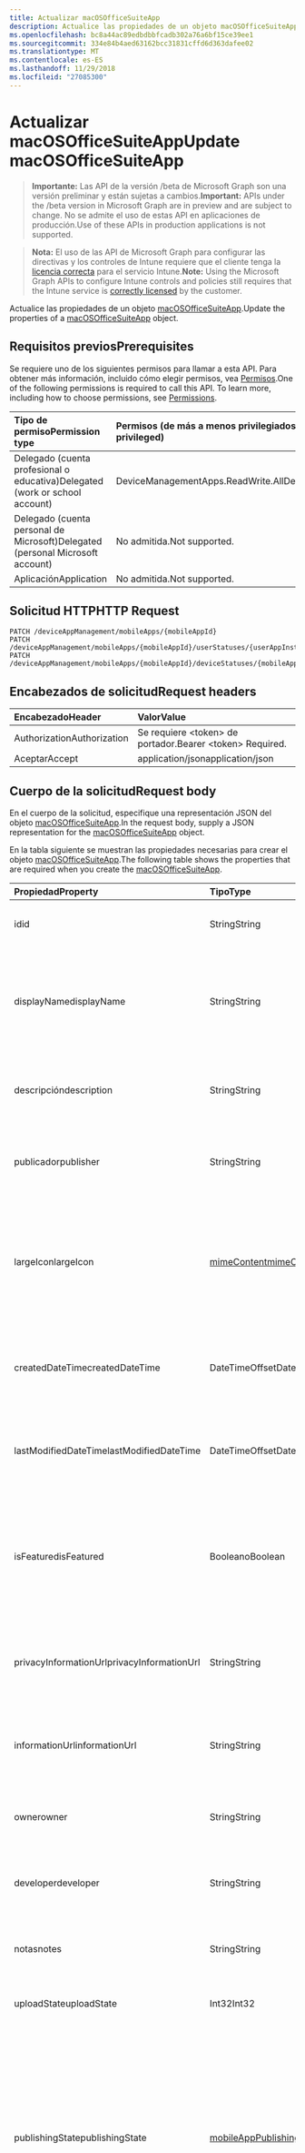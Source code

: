 ```yaml
---
title: Actualizar macOSOfficeSuiteApp
description: Actualice las propiedades de un objeto macOSOfficeSuiteApp.
ms.openlocfilehash: bc8a44ac89edbdbbfcadb302a76a6bf15ce39ee1
ms.sourcegitcommit: 334e84b4aed63162bcc31831cffd6d363dafee02
ms.translationtype: MT
ms.contentlocale: es-ES
ms.lasthandoff: 11/29/2018
ms.locfileid: "27085300"
---
```

# <a name="update-macosofficesuiteapp"></a><span data-ttu-id="eb5fd-103">Actualizar macOSOfficeSuiteApp</span><span class="sxs-lookup"><span data-stu-id="eb5fd-103">Update macOSOfficeSuiteApp</span></span>

> <span data-ttu-id="eb5fd-104">**Importante:** Las API de la versión /beta de Microsoft Graph son una versión preliminar y están sujetas a cambios.</span><span class="sxs-lookup"><span data-stu-id="eb5fd-104">**Important:** APIs under the /beta version in Microsoft Graph are in preview and are subject to change.</span></span> <span data-ttu-id="eb5fd-105">No se admite el uso de estas API en aplicaciones de producción.</span><span class="sxs-lookup"><span data-stu-id="eb5fd-105">Use of these APIs in production applications is not supported.</span></span>

> <span data-ttu-id="eb5fd-106">**Nota:** El uso de las API de Microsoft Graph para configurar las directivas y los controles de Intune requiere que el cliente tenga la [licencia correcta](https://go.microsoft.com/fwlink/?linkid=839381) para el servicio Intune.</span><span class="sxs-lookup"><span data-stu-id="eb5fd-106">**Note:** Using the Microsoft Graph APIs to configure Intune controls and policies still requires that the Intune service is [correctly licensed](https://go.microsoft.com/fwlink/?linkid=839381) by the customer.</span></span>

<span data-ttu-id="eb5fd-107">Actualice las propiedades de un objeto [macOSOfficeSuiteApp](../resources/intune-apps-macosofficesuiteapp.md).</span><span class="sxs-lookup"><span data-stu-id="eb5fd-107">Update the properties of a [macOSOfficeSuiteApp](../resources/intune-apps-macosofficesuiteapp.md) object.</span></span>
## <a name="prerequisites"></a><span data-ttu-id="eb5fd-108">Requisitos previos</span><span class="sxs-lookup"><span data-stu-id="eb5fd-108">Prerequisites</span></span>
<span data-ttu-id="eb5fd-p102">Se requiere uno de los siguientes permisos para llamar a esta API. Para obtener más información, incluido cómo elegir permisos, vea [Permisos](/graph/permissions-reference).</span><span class="sxs-lookup"><span data-stu-id="eb5fd-p102">One of the following permissions is required to call this API. To learn more, including how to choose permissions, see [Permissions](/graph/permissions-reference).</span></span>

|<span data-ttu-id="eb5fd-111">Tipo de permiso</span><span class="sxs-lookup"><span data-stu-id="eb5fd-111">Permission type</span></span>|<span data-ttu-id="eb5fd-112">Permisos (de más a menos privilegiados)</span><span class="sxs-lookup"><span data-stu-id="eb5fd-112">Permissions (from most to least privileged)</span></span>|
|:---|:---|
|<span data-ttu-id="eb5fd-113">Delegado (cuenta profesional o educativa)</span><span class="sxs-lookup"><span data-stu-id="eb5fd-113">Delegated (work or school account)</span></span>|<span data-ttu-id="eb5fd-114">DeviceManagementApps.ReadWrite.All</span><span class="sxs-lookup"><span data-stu-id="eb5fd-114">DeviceManagementApps.ReadWrite.All</span></span>|
|<span data-ttu-id="eb5fd-115">Delegado (cuenta personal de Microsoft)</span><span class="sxs-lookup"><span data-stu-id="eb5fd-115">Delegated (personal Microsoft account)</span></span>|<span data-ttu-id="eb5fd-116">No admitida.</span><span class="sxs-lookup"><span data-stu-id="eb5fd-116">Not supported.</span></span>|
|<span data-ttu-id="eb5fd-117">Aplicación</span><span class="sxs-lookup"><span data-stu-id="eb5fd-117">Application</span></span>|<span data-ttu-id="eb5fd-118">No admitida.</span><span class="sxs-lookup"><span data-stu-id="eb5fd-118">Not supported.</span></span>|

## <a name="http-request"></a><span data-ttu-id="eb5fd-119">Solicitud HTTP</span><span class="sxs-lookup"><span data-stu-id="eb5fd-119">HTTP Request</span></span>
<!-- {
  "blockType": "ignored"
}
-->
``` http
PATCH /deviceAppManagement/mobileApps/{mobileAppId}
PATCH /deviceAppManagement/mobileApps/{mobileAppId}/userStatuses/{userAppInstallStatusId}/app
PATCH /deviceAppManagement/mobileApps/{mobileAppId}/deviceStatuses/{mobileAppInstallStatusId}/app
```

## <a name="request-headers"></a><span data-ttu-id="eb5fd-120">Encabezados de solicitud</span><span class="sxs-lookup"><span data-stu-id="eb5fd-120">Request headers</span></span>
|<span data-ttu-id="eb5fd-121">Encabezado</span><span class="sxs-lookup"><span data-stu-id="eb5fd-121">Header</span></span>|<span data-ttu-id="eb5fd-122">Valor</span><span class="sxs-lookup"><span data-stu-id="eb5fd-122">Value</span></span>|
|:---|:---|
|<span data-ttu-id="eb5fd-123">Authorization</span><span class="sxs-lookup"><span data-stu-id="eb5fd-123">Authorization</span></span>|<span data-ttu-id="eb5fd-124">Se requiere &lt;token&gt; de portador.</span><span class="sxs-lookup"><span data-stu-id="eb5fd-124">Bearer &lt;token&gt; Required.</span></span>|
|<span data-ttu-id="eb5fd-125">Aceptar</span><span class="sxs-lookup"><span data-stu-id="eb5fd-125">Accept</span></span>|<span data-ttu-id="eb5fd-126">application/json</span><span class="sxs-lookup"><span data-stu-id="eb5fd-126">application/json</span></span>|

## <a name="request-body"></a><span data-ttu-id="eb5fd-127">Cuerpo de la solicitud</span><span class="sxs-lookup"><span data-stu-id="eb5fd-127">Request body</span></span>
<span data-ttu-id="eb5fd-128">En el cuerpo de la solicitud, especifique una representación JSON del objeto [macOSOfficeSuiteApp](../resources/intune-apps-macosofficesuiteapp.md).</span><span class="sxs-lookup"><span data-stu-id="eb5fd-128">In the request body, supply a JSON representation for the [macOSOfficeSuiteApp](../resources/intune-apps-macosofficesuiteapp.md) object.</span></span>

<span data-ttu-id="eb5fd-129">En la tabla siguiente se muestran las propiedades necesarias para crear el objeto [macOSOfficeSuiteApp](../resources/intune-apps-macosofficesuiteapp.md).</span><span class="sxs-lookup"><span data-stu-id="eb5fd-129">The following table shows the properties that are required when you create the [macOSOfficeSuiteApp](../resources/intune-apps-macosofficesuiteapp.md).</span></span>

|<span data-ttu-id="eb5fd-130">Propiedad</span><span class="sxs-lookup"><span data-stu-id="eb5fd-130">Property</span></span>|<span data-ttu-id="eb5fd-131">Tipo</span><span class="sxs-lookup"><span data-stu-id="eb5fd-131">Type</span></span>|<span data-ttu-id="eb5fd-132">Descripción</span><span class="sxs-lookup"><span data-stu-id="eb5fd-132">Description</span></span>|
|:---|:---|:---|
|<span data-ttu-id="eb5fd-133">id</span><span class="sxs-lookup"><span data-stu-id="eb5fd-133">id</span></span>|<span data-ttu-id="eb5fd-134">String</span><span class="sxs-lookup"><span data-stu-id="eb5fd-134">String</span></span>|<span data-ttu-id="eb5fd-135">Clave de la entidad.</span><span class="sxs-lookup"><span data-stu-id="eb5fd-135">Key of the entity.</span></span> <span data-ttu-id="eb5fd-136">Heredado de [mobileApp](../resources/intune-apps-mobileapp.md).</span><span class="sxs-lookup"><span data-stu-id="eb5fd-136">Inherited from [mobileApp](../resources/intune-apps-mobileapp.md)</span></span>|
|<span data-ttu-id="eb5fd-137">displayName</span><span class="sxs-lookup"><span data-stu-id="eb5fd-137">displayName</span></span>|<span data-ttu-id="eb5fd-138">String</span><span class="sxs-lookup"><span data-stu-id="eb5fd-138">String</span></span>|<span data-ttu-id="eb5fd-139">Título de la aplicación importado o proporcionado por el administrador.</span><span class="sxs-lookup"><span data-stu-id="eb5fd-139">The admin provided or imported title of the app.</span></span> <span data-ttu-id="eb5fd-140">Heredado de [mobileApp](../resources/intune-apps-mobileapp.md).</span><span class="sxs-lookup"><span data-stu-id="eb5fd-140">Inherited from [mobileApp](../resources/intune-apps-mobileapp.md)</span></span>|
|<span data-ttu-id="eb5fd-141">descripción</span><span class="sxs-lookup"><span data-stu-id="eb5fd-141">description</span></span>|<span data-ttu-id="eb5fd-142">String</span><span class="sxs-lookup"><span data-stu-id="eb5fd-142">String</span></span>|<span data-ttu-id="eb5fd-143">Descripción de la aplicación.</span><span class="sxs-lookup"><span data-stu-id="eb5fd-143">The description of the app.</span></span> <span data-ttu-id="eb5fd-144">Heredado de [mobileApp](../resources/intune-apps-mobileapp.md).</span><span class="sxs-lookup"><span data-stu-id="eb5fd-144">Inherited from [mobileApp](../resources/intune-apps-mobileapp.md)</span></span>|
|<span data-ttu-id="eb5fd-145">publicador</span><span class="sxs-lookup"><span data-stu-id="eb5fd-145">publisher</span></span>|<span data-ttu-id="eb5fd-146">String</span><span class="sxs-lookup"><span data-stu-id="eb5fd-146">String</span></span>|<span data-ttu-id="eb5fd-147">Publicador de la aplicación.</span><span class="sxs-lookup"><span data-stu-id="eb5fd-147">The publisher of the app.</span></span> <span data-ttu-id="eb5fd-148">Heredado de [mobileApp](../resources/intune-apps-mobileapp.md).</span><span class="sxs-lookup"><span data-stu-id="eb5fd-148">Inherited from [mobileApp](../resources/intune-apps-mobileapp.md)</span></span>|
|<span data-ttu-id="eb5fd-149">largeIcon</span><span class="sxs-lookup"><span data-stu-id="eb5fd-149">largeIcon</span></span>|[<span data-ttu-id="eb5fd-150">mimeContent</span><span class="sxs-lookup"><span data-stu-id="eb5fd-150">mimeContent</span></span>](../resources/intune-shared-mimecontent.md)|<span data-ttu-id="eb5fd-151">Icono grande que se mostrará en los detalles de la aplicación y se usa para cargar el icono.</span><span class="sxs-lookup"><span data-stu-id="eb5fd-151">The large icon, to be displayed in the app details and used for upload of the icon.</span></span> <span data-ttu-id="eb5fd-152">Heredado de [mobileApp](../resources/intune-apps-mobileapp.md).</span><span class="sxs-lookup"><span data-stu-id="eb5fd-152">Inherited from [mobileApp](../resources/intune-apps-mobileapp.md)</span></span>|
|<span data-ttu-id="eb5fd-153">createdDateTime</span><span class="sxs-lookup"><span data-stu-id="eb5fd-153">createdDateTime</span></span>|<span data-ttu-id="eb5fd-154">DateTimeOffset</span><span class="sxs-lookup"><span data-stu-id="eb5fd-154">DateTimeOffset</span></span>|<span data-ttu-id="eb5fd-155">Fecha y hora de creación de la aplicación.</span><span class="sxs-lookup"><span data-stu-id="eb5fd-155">The date and time the app was created.</span></span> <span data-ttu-id="eb5fd-156">Heredado de [mobileApp](../resources/intune-apps-mobileapp.md).</span><span class="sxs-lookup"><span data-stu-id="eb5fd-156">Inherited from [mobileApp](../resources/intune-apps-mobileapp.md)</span></span>|
|<span data-ttu-id="eb5fd-157">lastModifiedDateTime</span><span class="sxs-lookup"><span data-stu-id="eb5fd-157">lastModifiedDateTime</span></span>|<span data-ttu-id="eb5fd-158">DateTimeOffset</span><span class="sxs-lookup"><span data-stu-id="eb5fd-158">DateTimeOffset</span></span>|<span data-ttu-id="eb5fd-159">Fecha y hora de la última modificación de la aplicación.</span><span class="sxs-lookup"><span data-stu-id="eb5fd-159">The date and time the app was last modified.</span></span> <span data-ttu-id="eb5fd-160">Heredado de [mobileApp](../resources/intune-apps-mobileapp.md).</span><span class="sxs-lookup"><span data-stu-id="eb5fd-160">Inherited from [mobileApp](../resources/intune-apps-mobileapp.md)</span></span>|
|<span data-ttu-id="eb5fd-161">isFeatured</span><span class="sxs-lookup"><span data-stu-id="eb5fd-161">isFeatured</span></span>|<span data-ttu-id="eb5fd-162">Booleano</span><span class="sxs-lookup"><span data-stu-id="eb5fd-162">Boolean</span></span>|<span data-ttu-id="eb5fd-163">Valor que indica si el administrador ha marcado la aplicación como destacada. Heredado de [mobileApp](../resources/intune-apps-mobileapp.md).</span><span class="sxs-lookup"><span data-stu-id="eb5fd-163">The value indicating whether the app is marked as featured by the admin. Inherited from [mobileApp](../resources/intune-apps-mobileapp.md)</span></span>|
|<span data-ttu-id="eb5fd-164">privacyInformationUrl</span><span class="sxs-lookup"><span data-stu-id="eb5fd-164">privacyInformationUrl</span></span>|<span data-ttu-id="eb5fd-165">String</span><span class="sxs-lookup"><span data-stu-id="eb5fd-165">String</span></span>|<span data-ttu-id="eb5fd-166">La dirección URL de la declaración de privacidad.</span><span class="sxs-lookup"><span data-stu-id="eb5fd-166">The privacy statement Url.</span></span> <span data-ttu-id="eb5fd-167">Heredado de [mobileApp](../resources/intune-apps-mobileapp.md).</span><span class="sxs-lookup"><span data-stu-id="eb5fd-167">Inherited from [mobileApp](../resources/intune-apps-mobileapp.md)</span></span>|
|<span data-ttu-id="eb5fd-168">informationUrl</span><span class="sxs-lookup"><span data-stu-id="eb5fd-168">informationUrl</span></span>|<span data-ttu-id="eb5fd-169">String</span><span class="sxs-lookup"><span data-stu-id="eb5fd-169">String</span></span>|<span data-ttu-id="eb5fd-170">La dirección URL para obtener más información.</span><span class="sxs-lookup"><span data-stu-id="eb5fd-170">The more information Url.</span></span> <span data-ttu-id="eb5fd-171">Heredado de [mobileApp](../resources/intune-apps-mobileapp.md).</span><span class="sxs-lookup"><span data-stu-id="eb5fd-171">Inherited from [mobileApp](../resources/intune-apps-mobileapp.md)</span></span>|
|<span data-ttu-id="eb5fd-172">owner</span><span class="sxs-lookup"><span data-stu-id="eb5fd-172">owner</span></span>|<span data-ttu-id="eb5fd-173">String</span><span class="sxs-lookup"><span data-stu-id="eb5fd-173">String</span></span>|<span data-ttu-id="eb5fd-174">Propietario de la aplicación.</span><span class="sxs-lookup"><span data-stu-id="eb5fd-174">The owner of the app.</span></span> <span data-ttu-id="eb5fd-175">Heredado de [mobileApp](../resources/intune-apps-mobileapp.md).</span><span class="sxs-lookup"><span data-stu-id="eb5fd-175">Inherited from [mobileApp](../resources/intune-apps-mobileapp.md)</span></span>|
|<span data-ttu-id="eb5fd-176">developer</span><span class="sxs-lookup"><span data-stu-id="eb5fd-176">developer</span></span>|<span data-ttu-id="eb5fd-177">String</span><span class="sxs-lookup"><span data-stu-id="eb5fd-177">String</span></span>|<span data-ttu-id="eb5fd-178">Desarrollador de la aplicación.</span><span class="sxs-lookup"><span data-stu-id="eb5fd-178">The developer of the app.</span></span> <span data-ttu-id="eb5fd-179">Heredado de [mobileApp](../resources/intune-apps-mobileapp.md).</span><span class="sxs-lookup"><span data-stu-id="eb5fd-179">Inherited from [mobileApp](../resources/intune-apps-mobileapp.md)</span></span>|
|<span data-ttu-id="eb5fd-180">notas</span><span class="sxs-lookup"><span data-stu-id="eb5fd-180">notes</span></span>|<span data-ttu-id="eb5fd-181">String</span><span class="sxs-lookup"><span data-stu-id="eb5fd-181">String</span></span>|<span data-ttu-id="eb5fd-182">Notas de la aplicación.</span><span class="sxs-lookup"><span data-stu-id="eb5fd-182">Notes for the app.</span></span> <span data-ttu-id="eb5fd-183">Heredado de [mobileApp](../resources/intune-apps-mobileapp.md).</span><span class="sxs-lookup"><span data-stu-id="eb5fd-183">Inherited from [mobileApp](../resources/intune-apps-mobileapp.md)</span></span>|
|<span data-ttu-id="eb5fd-184">uploadState</span><span class="sxs-lookup"><span data-stu-id="eb5fd-184">uploadState</span></span>|<span data-ttu-id="eb5fd-185">Int32</span><span class="sxs-lookup"><span data-stu-id="eb5fd-185">Int32</span></span>|<span data-ttu-id="eb5fd-186">El estado de carga.</span><span class="sxs-lookup"><span data-stu-id="eb5fd-186">The upload state.</span></span> <span data-ttu-id="eb5fd-187">Heredado de [mobileApp](../resources/intune-apps-mobileapp.md).</span><span class="sxs-lookup"><span data-stu-id="eb5fd-187">Inherited from [mobileApp](../resources/intune-apps-mobileapp.md)</span></span>|
|<span data-ttu-id="eb5fd-188">publishingState</span><span class="sxs-lookup"><span data-stu-id="eb5fd-188">publishingState</span></span>|[<span data-ttu-id="eb5fd-189">mobileAppPublishingState</span><span class="sxs-lookup"><span data-stu-id="eb5fd-189">mobileAppPublishingState</span></span>](../resources/intune-apps-mobileapppublishingstate.md)|<span data-ttu-id="eb5fd-190">Estado de publicación de la aplicación.</span><span class="sxs-lookup"><span data-stu-id="eb5fd-190">The publishing state for the app.</span></span> <span data-ttu-id="eb5fd-191">La aplicación no puede asignarse a menos que se publique.</span><span class="sxs-lookup"><span data-stu-id="eb5fd-191">The app cannot be assigned unless the app is published.</span></span> <span data-ttu-id="eb5fd-192">Se hereda de [mobileApp](../resources/intune-apps-mobileapp.md).</span><span class="sxs-lookup"><span data-stu-id="eb5fd-192">Inherited from [mobileApp](../resources/intune-apps-mobileapp.md).</span></span> <span data-ttu-id="eb5fd-193">Los valores posibles son: `notPublished`, `processing` y `published`.</span><span class="sxs-lookup"><span data-stu-id="eb5fd-193">Possible values are: `notPublished`, `processing`, `published`.</span></span>|



## <a name="response"></a><span data-ttu-id="eb5fd-194">Respuesta</span><span class="sxs-lookup"><span data-stu-id="eb5fd-194">Response</span></span>
<span data-ttu-id="eb5fd-195">Si se ejecuta correctamente, este método devuelve un código de respuesta `200 OK` y el objeto [macOSOfficeSuiteApp](../resources/intune-apps-macosofficesuiteapp.md) actualizado en el cuerpo de la respuesta.</span><span class="sxs-lookup"><span data-stu-id="eb5fd-195">If successful, this method returns a `200 OK` response code and an updated [macOSOfficeSuiteApp](../resources/intune-apps-macosofficesuiteapp.md) object in the response body.</span></span>

## <a name="example"></a><span data-ttu-id="eb5fd-196">Ejemplo</span><span class="sxs-lookup"><span data-stu-id="eb5fd-196">Example</span></span>
### <a name="request"></a><span data-ttu-id="eb5fd-197">Solicitud</span><span class="sxs-lookup"><span data-stu-id="eb5fd-197">Request</span></span>
<span data-ttu-id="eb5fd-198">Aquí tiene un ejemplo de la solicitud.</span><span class="sxs-lookup"><span data-stu-id="eb5fd-198">Here is an example of the request.</span></span>
``` http
PATCH https://graph.microsoft.com/beta/deviceAppManagement/mobileApps/{mobileAppId}
Content-type: application/json
Content-length: 612

{
  "displayName": "Display Name value",
  "description": "Description value",
  "publisher": "Publisher value",
  "largeIcon": {
    "@odata.type": "microsoft.graph.mimeContent",
    "type": "Type value",
    "value": "dmFsdWU="
  },
  "lastModifiedDateTime": "2017-01-01T00:00:35.1329464-08:00",
  "isFeatured": true,
  "privacyInformationUrl": "https://example.com/privacyInformationUrl/",
  "informationUrl": "https://example.com/informationUrl/",
  "owner": "Owner value",
  "developer": "Developer value",
  "notes": "Notes value",
  "uploadState": 11,
  "publishingState": "processing"
}
```

### <a name="response"></a><span data-ttu-id="eb5fd-199">Respuesta</span><span class="sxs-lookup"><span data-stu-id="eb5fd-199">Response</span></span>
<span data-ttu-id="eb5fd-p117">Aquí tiene un ejemplo de la respuesta. Nota: Puede que el objeto de respuesta que aparece aquí se trunque para abreviar. Todas las propiedades se devolverán de una llamada real.</span><span class="sxs-lookup"><span data-stu-id="eb5fd-p117">Here is an example of the response. Note: The response object shown here may be truncated for brevity. All of the properties will be returned from an actual call.</span></span>
``` http
HTTP/1.1 200 OK
Content-Type: application/json
Content-Length: 778

{
  "@odata.type": "#microsoft.graph.macOSOfficeSuiteApp",
  "id": "bf39e35d-e35d-bf39-5de3-39bf5de339bf",
  "displayName": "Display Name value",
  "description": "Description value",
  "publisher": "Publisher value",
  "largeIcon": {
    "@odata.type": "microsoft.graph.mimeContent",
    "type": "Type value",
    "value": "dmFsdWU="
  },
  "createdDateTime": "2017-01-01T00:02:43.5775965-08:00",
  "lastModifiedDateTime": "2017-01-01T00:00:35.1329464-08:00",
  "isFeatured": true,
  "privacyInformationUrl": "https://example.com/privacyInformationUrl/",
  "informationUrl": "https://example.com/informationUrl/",
  "owner": "Owner value",
  "developer": "Developer value",
  "notes": "Notes value",
  "uploadState": 11,
  "publishingState": "processing"
}
```





